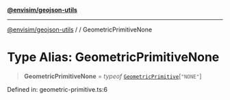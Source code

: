 [**@envisim/geojson-utils**](../../README.md)

---

[@envisim/geojson-utils]() / [](../../README.md) / GeometricPrimitiveNone

# Type Alias: GeometricPrimitiveNone

> **GeometricPrimitiveNone** = _typeof_ [`GeometricPrimitive`](../classes/GeometricPrimitive.md)\[`"NONE"`\]

Defined in: geometric-primitive.ts:6
